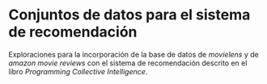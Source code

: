 # Conjuntos de datos para el sistema de recomendación

Exploraciones para la incorporación de la base de datos de *movielens* y de *amazon movie reviews* con el sistema de recomendación descrito en el libro *Programming Collective Intelligence*.
